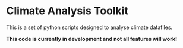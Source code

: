# Climate Analysis Toolkit

This is a set of python scripts designed to analyse climate datafiles.

**This code is currently in development and not all features will work!**
